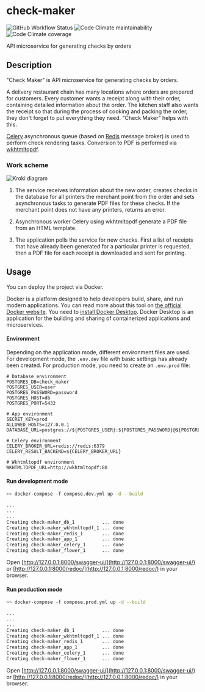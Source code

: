 # check-maker

![GitHub Workflow Status](https://img.shields.io/github/actions/workflow/status/stigsanek/check-maker/pyci.yml?branch=main)
![Code Climate maintainability](https://img.shields.io/codeclimate/maintainability/stigsanek/check-maker)
![Code Climate coverage](https://img.shields.io/codeclimate/coverage/stigsanek/check-maker)

API microservice for generating checks by orders

## Description

"Check Maker" is API microservice for generating checks by orders.

A delivery restaurant chain has many locations where orders are prepared for customers. Every customer wants a receipt along with their order, containing detailed information about the order. The kitchen staff also wants the receipt so that during the process of cooking and packing the order, they don't forget to put everything they need. "Check Maker" helps with this.

[Celery](https://docs.celeryq.dev/en/stable/) asynchronous queue (based on [Redis](https://redis.io/) message broker) is used to perform check rendering tasks. Conversion to PDF is performed via [wkhtmltopdf](https://wkhtmltopdf.org/).

### Work scheme

![Kroki diagram](https://kroki.io/ditaa/svg/eNpTUNDWRQbaCvgBmmouBYUaFPkaAvrRVFNNv2tQAAn6HQMCqGw_-fopDX8iLVbAsBiuMbkoNbEkVSE5IzU5uxhNYXpqCUwiLb9IoaAoM6-EKpbi9RbxGvGHPjU0ojpN1w6WgjwhCm10ccUI4ainVKE2sVbDzK0hQomCR4ivj0JJvkKAixuh5FmDHnAkFg81mAIEspcNmnO0sUUOun6XxJLEpMTiVCKzp3NqTmpRJTH2Y4DBVjwAAIMR7l4=)

1. The service receives information about the new order, creates checks in the database for all printers the merchant point from the order and sets asynchronous tasks to generate PDF files for these checks. If the merchant point does not have any printers, returns an error.

2. Asynchronous worker Celery using wkhtmltopdf generate a PDF file from an HTML template.

3. The application polls the service for new checks. First a list of receipts that have already been generated for a particular printer is requested, then a PDF file for each receipt is downloaded and sent for printing.

## Usage

You can deploy the project via Docker.

Docker is a platform designed to help developers build, share, and run modern applications.
You can read more about this tool on [the official Docker website](https://www.docker.com/).
You need to [install Docker Desktop](https://www.docker.com/products/docker-desktop/).
Docker Desktop is an application for the building and sharing of containerized applications and microservices.

#### Environment

Depending on the application mode, different environment files are used.
For development mode, the `.env.dev` file with basic settings has already been created.
For production mode, you need to create an `.env.prod` file:

```
# Database environment
POSTGRES_DB=check_maker
POSTGRES_USER=user
POSTGRES_PASSWORD=password
POSTGRES_HOST=db
POSTGRES_PORT=5432

# App environment
SECRET_KEY=prod
ALLOWED_HOSTS=127.0.0.1
DATABASE_URL=postgres://${POSTGRES_USER}:${POSTGRES_PASSWORD}@${POSTGRES_HOST}:${POSTGRES_PORT}/${POSTGRES_DB}

# Celery environment
CELERY_BROKER_URL=redis://redis:6379
CELERY_RESULT_BACKEND=${CELERY_BROKER_URL}

# Wkhtmltopdf environment
WKHTMLTOPDF_URL=http://wkhtmltopdf:80
```

#### Run development mode

```bash
>> docker-compose -f compose.dev.yml up -d --build

...
...
...
Creating check-maker_db_1          ... done
Creating check-maker_wkhtmltopdf_1 ... done
Creating check-maker_redis_1       ... done
Creating check-maker_app_1         ... done
Creating check-maker_celery_1      ... done
Creating check-maker_flower_1      ... done
```

Open [http://127.0.0.1:8000/swagger-ui/](http://127.0.0.1:8000/swagger-ui/) or [http://127.0.0.1:8000/redoc/](http://127.0.0.1:8000/redoc/) in your browser.

#### Run production mode

```bash
>> docker-compose -f compose.prod.yml up -d --build

...
...
...
Creating check-maker_db_1          ... done
Creating check-maker_wkhtmltopdf_1 ... done
Creating check-maker_redis_1       ... done
Creating check-maker_app_1         ... done
Creating check-maker_celery_1      ... done
Creating check-maker_flower_1      ... done
```

Open [http://127.0.0.1:8000/swagger-ui/](http://127.0.0.1:8000/swagger-ui/) or [http://127.0.0.1:8000/redoc/](http://127.0.0.1:8000/redoc/) in your browser.
